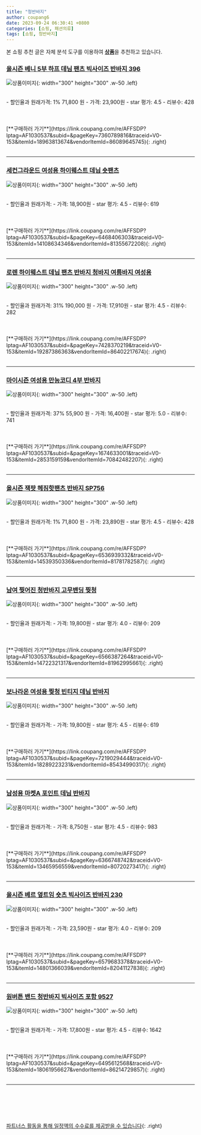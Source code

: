 ```yaml
---
title: "청반바지"
author: coupang6
date: 2023-09-24 06:30:41 +0800
categories: [쇼핑, 패션의류]
tags: [쇼핑, 청반바지]
---
```


본 쇼핑 추천 글은 자체 분석 도구를 이용하여 [**상품**](https://link.coupang.com/a/bao1ui)을 추천하고 있습니다.

### [올시즌 베니 5부 하프 데님 팬츠 빅사이즈 반바지 396](https://link.coupang.com/re/AFFSDP?lptag=AF1030537&subid=&pageKey=7360789816&traceid=V0-153&itemId=18963813674&vendorItemId=86089645745)

![상품이미지](https://thumbnail8.coupangcdn.com/thumbnails/remote/230x230ex/image/vendor_inventory/5a95/9730bae1ae1da63714ed81d0f6a563f8cd5ac54f7e0e285a388ee3553631.jpg){: width="300" height="300" .w-50 .left}


<br>
- 할인율과 원래가격: 1%  71,800   원
- 가격: 23,900원
- star 평가: 4.5
- 리뷰수: 428
<br>
<br>
<br>
<br>
[**구매하러 가기**](https://link.coupang.com/re/AFFSDP?lptag=AF1030537&subid=&pageKey=7360789816&traceid=V0-153&itemId=18963813674&vendorItemId=86089645745){: .right}
<br>
<br>

---

### [세컨그라운드 여성용 하이웨스트 데님 숏팬츠](https://link.coupang.com/re/AFFSDP?lptag=AF1030537&subid=&pageKey=6468406303&traceid=V0-153&itemId=14108634346&vendorItemId=81355672208)

![상품이미지](https://thumbnail7.coupangcdn.com/thumbnails/remote/230x230ex/image/rs_quotation_api/thmv3mgd/9559eee812cf46ba9896282fbbe0c361.jpg){: width="300" height="300" .w-50 .left}


<br>
- 할인율과 원래가격: 
- 가격: 18,900원
- star 평가: 4.5
- 리뷰수: 619
<br>
<br>
<br>
<br>
[**구매하러 가기**](https://link.coupang.com/re/AFFSDP?lptag=AF1030537&subid=&pageKey=6468406303&traceid=V0-153&itemId=14108634346&vendorItemId=81355672208){: .right}
<br>
<br>

---

### [로렌 하이웨스트 데님 팬츠 반바지 청바지 여름바지 여성용](https://link.coupang.com/re/AFFSDP?lptag=AF1030537&subid=&pageKey=7428370219&traceid=V0-153&itemId=19287386363&vendorItemId=86402217674)

![상품이미지](https://thumbnail6.coupangcdn.com/thumbnails/remote/230x230ex/image/vendor_inventory/82d4/af7df31dfd339852ef09881fd699fb5c093a0cec228df51d174e13fe3f3a.jpg){: width="300" height="300" .w-50 .left}


<br>
- 할인율과 원래가격: 31%  190,000   원
- 가격: 17,910원
- star 평가: 4.5
- 리뷰수: 282
<br>
<br>
<br>
<br>
[**구매하러 가기**](https://link.coupang.com/re/AFFSDP?lptag=AF1030537&subid=&pageKey=7428370219&traceid=V0-153&itemId=19287386363&vendorItemId=86402217674){: .right}
<br>
<br>

---

### [마이시즌 여성용 만능코디 4부 반바지](https://link.coupang.com/re/AFFSDP?lptag=AF1030537&subid=&pageKey=1674633001&traceid=V0-153&itemId=2853159159&vendorItemId=70842482207)

![상품이미지](https://thumbnail6.coupangcdn.com/thumbnails/remote/230x230ex/image/retail/images/3943609441660271-52ce05ac-af5e-449c-815d-9ac7a935dc37.jpg){: width="300" height="300" .w-50 .left}


<br>
- 할인율과 원래가격: 37%  55,900   원
- 가격: 16,400원
- star 평가: 5.0
- 리뷰수: 741
<br>
<br>
<br>
<br>
[**구매하러 가기**](https://link.coupang.com/re/AFFSDP?lptag=AF1030537&subid=&pageKey=1674633001&traceid=V0-153&itemId=2853159159&vendorItemId=70842482207){: .right}
<br>
<br>

---

### [올시즌 잭팟 헤짐핫팬츠 반바지 SP756](https://link.coupang.com/re/AFFSDP?lptag=AF1030537&subid=&pageKey=6536939332&traceid=V0-153&itemId=14539350336&vendorItemId=81781782587)

![상품이미지](https://thumbnail7.coupangcdn.com/thumbnails/remote/230x230ex/image/vendor_inventory/2d22/73095742199b0a93aa2a7f8ac8edf93e2033db252a32d61f699d7717aeed.jpg){: width="300" height="300" .w-50 .left}


<br>
- 할인율과 원래가격: 1%  71,800   원
- 가격: 23,890원
- star 평가: 4.5
- 리뷰수: 428
<br>
<br>
<br>
<br>
[**구매하러 가기**](https://link.coupang.com/re/AFFSDP?lptag=AF1030537&subid=&pageKey=6536939332&traceid=V0-153&itemId=14539350336&vendorItemId=81781782587){: .right}
<br>
<br>

---

### [남여 찢어진 청반바지 고무밴딩 찢청](https://link.coupang.com/re/AFFSDP?lptag=AF1030537&subid=&pageKey=6566387264&traceid=V0-153&itemId=14722321317&vendorItemId=81962995661)

![상품이미지](https://thumbnail6.coupangcdn.com/thumbnails/remote/230x230ex/image/vendor_inventory/7027/fccbf3ce3ce256d193aff0611f29ced3ab62d709399e341f4c5944606401.jpg){: width="300" height="300" .w-50 .left}


<br>
- 할인율과 원래가격: 
- 가격: 19,800원
- star 평가: 4.0
- 리뷰수: 209
<br>
<br>
<br>
<br>
[**구매하러 가기**](https://link.coupang.com/re/AFFSDP?lptag=AF1030537&subid=&pageKey=6566387264&traceid=V0-153&itemId=14722321317&vendorItemId=81962995661){: .right}
<br>
<br>

---

### [보나라온 여성용 찢청 빈티지 데님 반바지](https://link.coupang.com/re/AFFSDP?lptag=AF1030537&subid=&pageKey=7219029444&traceid=V0-153&itemId=18289223231&vendorItemId=85434990317)

![상품이미지](https://thumbnail8.coupangcdn.com/thumbnails/remote/230x230ex/image/rs_quotation_api/doojtnll/f1423da183a0461b87cd59c1d42f619d.jpg){: width="300" height="300" .w-50 .left}


<br>
- 할인율과 원래가격: 
- 가격: 19,800원
- star 평가: 4.5
- 리뷰수: 619
<br>
<br>
<br>
<br>
[**구매하러 가기**](https://link.coupang.com/re/AFFSDP?lptag=AF1030537&subid=&pageKey=7219029444&traceid=V0-153&itemId=18289223231&vendorItemId=85434990317){: .right}
<br>
<br>

---

### [남성용 마켓A 포인트 데님 반바지](https://link.coupang.com/re/AFFSDP?lptag=AF1030537&subid=&pageKey=6366748742&traceid=V0-153&itemId=13465956559&vendorItemId=80720273417)

![상품이미지](https://thumbnail8.coupangcdn.com/thumbnails/remote/230x230ex/image/rs_quotation_api/pl3nixwx/989bb81a768f4663b95978d56aeb76f7.JPG){: width="300" height="300" .w-50 .left}


<br>
- 할인율과 원래가격: 
- 가격: 8,750원
- star 평가: 4.5
- 리뷰수: 983
<br>
<br>
<br>
<br>
[**구매하러 가기**](https://link.coupang.com/re/AFFSDP?lptag=AF1030537&subid=&pageKey=6366748742&traceid=V0-153&itemId=13465956559&vendorItemId=80720273417){: .right}
<br>
<br>

---

### [올시즌 베르 옆트임 숏츠 빅사이즈 반바지 230](https://link.coupang.com/re/AFFSDP?lptag=AF1030537&subid=&pageKey=6579683378&traceid=V0-153&itemId=14801366039&vendorItemId=82041127838)

![상품이미지](https://thumbnail8.coupangcdn.com/thumbnails/remote/230x230ex/image/vendor_inventory/5438/b0f8dda68a93e3e70ff8c6ca22522c1b60ecd308670f3f86cb6a8e39115e.jpg){: width="300" height="300" .w-50 .left}


<br>
- 할인율과 원래가격: 
- 가격: 23,590원
- star 평가: 4.0
- 리뷰수: 209
<br>
<br>
<br>
<br>
[**구매하러 가기**](https://link.coupang.com/re/AFFSDP?lptag=AF1030537&subid=&pageKey=6579683378&traceid=V0-153&itemId=14801366039&vendorItemId=82041127838){: .right}
<br>
<br>

---

### [원버튼 밴드 청반바지 빅사이즈 포함 9527](https://link.coupang.com/re/AFFSDP?lptag=AF1030537&subid=&pageKey=6495612568&traceid=V0-153&itemId=18061956627&vendorItemId=86214729857)

![상품이미지](https://thumbnail8.coupangcdn.com/thumbnails/remote/230x230ex/image/vendor_inventory/c6c2/10d117355ce887db779d5fa39ed6c095bc057449390a370ccdb46426c3a5.jpg){: width="300" height="300" .w-50 .left}


<br>
- 할인율과 원래가격: 
- 가격: 17,800원
- star 평가: 4.5
- 리뷰수: 1642
<br>
<br>
<br>
<br>
[**구매하러 가기**](https://link.coupang.com/re/AFFSDP?lptag=AF1030537&subid=&pageKey=6495612568&traceid=V0-153&itemId=18061956627&vendorItemId=86214729857){: .right}
<br>
<br>

---
<br><br><br><br><br> [파트너스 활동을 통해 일정액의 수수료를 제공받을 수 있습니다](https://link.coupang.com/a/bao1ui){: .right}